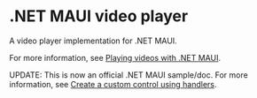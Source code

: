 # .NET MAUI video player

A video player implementation for .NET MAUI.

For more information, see [Playing videos with .NET MAUI](https://www.davidbritch.com/2022/07/playing-video-with-net-maui_28.html).

UPDATE: This is now an official .NET MAUI sample/doc. For more information, see [Create a custom control using handlers](https://docs.microsoft.com/dotnet/maui/user-interface/handlers/create).
